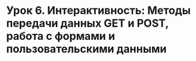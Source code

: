 # Урок 6. Интерактивность: Методы передачи данных GET и POST, работа с формами и пользовательскими данными